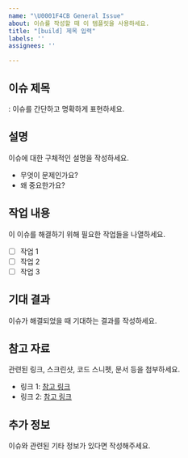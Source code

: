 ```yaml
---
name: "\U0001F4CB General Issue"
about: 이슈를 작성할 때 이 템플릿을 사용하세요.
title: "[build] 제목 입력"
labels: ''
assignees: ''

---
```


## 이슈 제목
: 이슈를 간단하고 명확하게 표현하세요.

## 설명
이슈에 대한 구체적인 설명을 작성하세요. 
- 무엇이 문제인가요?
- 왜 중요한가요?

## 작업 내용
이 이슈를 해결하기 위해 필요한 작업들을 나열하세요.
- [ ] 작업 1
- [ ] 작업 2
- [ ] 작업 3

## 기대 결과
이슈가 해결되었을 때 기대하는 결과를 작성하세요.

## 참고 자료
관련된 링크, 스크린샷, 코드 스니펫, 문서 등을 첨부하세요.
- 링크 1: [참고 링크](#)
- 링크 2: [참고 링크](#)

## 추가 정보
이슈와 관련된 기타 정보가 있다면 작성해주세요.
